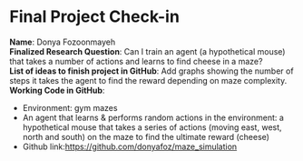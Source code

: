 # Final Project Check-in 

**Name**: Donya Fozoonmayeh <br>
**Finalized Research Question**: Can I train an agent (a hypothetical mouse) that takes a number of actions and learns to find cheese in a maze? <br>
**List of ideas to finish project in GitHub**: Add graphs showing the number of steps it takes the agent to find the reward depending on maze complexity. <br>
**Working Code in GitHub**: <br>
* Environment: gym mazes  
* An agent that learns & performs random actions in the environment: a hypothetical mouse that takes a series of actions (moving east, west, north and south) on the maze to find the ultimate reward (cheese)
* Github link:https://github.com/donyafoz/maze_simulation
